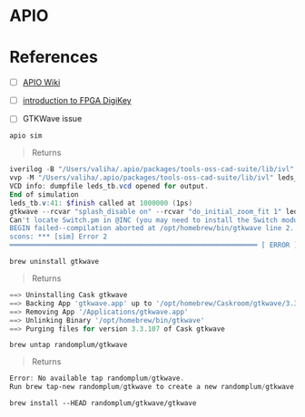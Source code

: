 # APIO






# References

- [ ] [APIO Wiki](https://github.com/FPGAwars/apio/wiki)
- [ ] [introduction to FPGA DigiKey](https://www.youtube.com/playlist?list=PLEBQazB0HUyT1WmMONxRZn9NmQ_9CIKhb)

- [ ] GTKWave issue

```
apio sim
```
> Returns
```powershell
iverilog -B "/Users/valiha/.apio/packages/tools-oss-cad-suite/lib/ivl" -o leds_tb.out -D VCD_OUTPUT=leds_tb -D INTERACTIVE_SIM -D NO_ICE40_DEFAULT_ASSIGNMENTS "/Users/valiha/.apio/packages/tools-oss-cad-suite/share/yosys/ice40/cells_sim.v" leds.v leds_tb.v
vvp -M "/Users/valiha/.apio/packages/tools-oss-cad-suite/lib/ivl" leds_tb.out
VCD info: dumpfile leds_tb.vcd opened for output.
End of simulation
leds_tb.v:41: $finish called at 1000000 (1ps)
gtkwave --rcvar "splash_disable on" --rcvar "do_initial_zoom_fit 1" leds_tb.vcd leds_tb.gtkw
Can't locate Switch.pm in @INC (you may need to install the Switch module) (@INC contains: /Library/Perl/5.34/darwin-thread-multi-2level /Library/Perl/5.34 /Network/Library/Perl/5.34/darwin-thread-multi-2level /Network/Library/Perl/5.34 /Library/Perl/Updates/5.34.1 /System/Library/Perl/5.34/darwin-thread-multi-2level /System/Library/Perl/5.34 /System/Library/Perl/Extras/5.34/darwin-thread-multi-2level /System/Library/Perl/Extras/5.34) at /opt/homebrew/bin/gtkwave line 2.
BEGIN failed--compilation aborted at /opt/homebrew/bin/gtkwave line 2.
scons: *** [sim] Error 2
═════════════════════════════════════════════════════════════ [ ERROR ] Took 0.45 seconds ═════════════════════════════════════════════════════════════
```

```
brew uninstall gtkwave
```
> Returns
```powershell
==> Uninstalling Cask gtkwave
==> Backing App 'gtkwave.app' up to '/opt/homebrew/Caskroom/gtkwave/3.3.107/gtkwave.app'
==> Removing App '/Applications/gtkwave.app'
==> Unlinking Binary '/opt/homebrew/bin/gtkwave'
==> Purging files for version 3.3.107 of Cask gtkwave
```

```
brew untap randomplum/gtkwave
```
> Returns
```powershell
Error: No available tap randomplum/gtkwave.
Run brew tap-new randomplum/gtkwave to create a new randomplum/gtkwave tap!
```


```
brew install --HEAD randomplum/gtkwave/gtkwave
```


